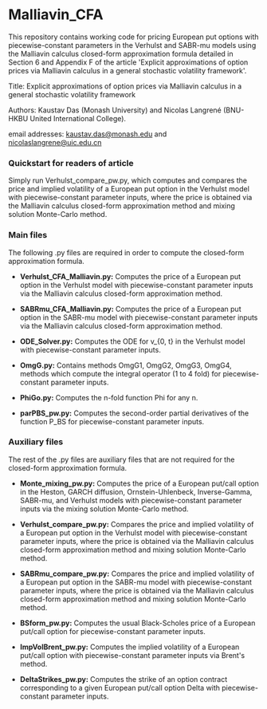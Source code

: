 # Malliavin_CFA
This repository contains working code for pricing European put options with piecewise-constant parameters in the Verhulst and SABR-mu models using the Malliavin calculus closed-form approximation formula detailed in Section 6 and Appendix F of the article 'Explicit approximations of option prices via Malliavin calculus in a general stochastic volatility framework'. 

Title: Explicit approximations of option prices via Malliavin calculus in a general stochastic volatility framework

Authors: Kaustav Das (Monash University) and Nicolas Langrené (BNU-HKBU United International College).

email addresses: kaustav.das@monash.edu and nicolaslangrene@uic.edu.cn




### Quickstart for readers of article

Simply run Verhulst_compare_pw.py, which computes and compares the price and implied volatility of a European put option in the Verhulst model with piecewise-constant parameter inputs, where the price is obtained via the Malliavin calculus closed-form approximation method and mixing solution Monte-Carlo method.

### Main files 

The following .py files are required in order to compute the closed-form approximation formula.

- **Verhulst_CFA_Malliavin.py:**
  Computes the price of a European put option in the Verhulst model with piecewise-constant parameter inputs via the Malliavin calculus closed-form approximation method.

- **SABRmu_CFA_Malliavin.py:**
  Computes the price of a European put option in the SABR-mu model with piecewise-constant parameter inputs via the Malliavin calculus closed-form approximation method.
  
- **ODE_Solver.py:**
  Computes the ODE for v_{0, t} in the Verhulst model with piecewise-constant parameter inputs.
    
- **OmgG.py:**
  Contains methods OmgG1, OmgG2, OmgG3, OmgG4, methods which compute the integral operator (1 to 4 fold) for piecewise-constant parameter inputs.
  
- **PhiGo.py:**
  Computes the n-fold function Phi for any n.
  
- **parPBS_pw.py:**
  Computes the second-order partial derivatives of the function P_BS for piecewise-constant parameter inputs.
  




### Auxiliary files
The rest of the .py files are auxiliary files that are not required for the closed-form approximation formula.

- **Monte_mixing_pw.py:**
    Computes the price of a European put/call option in the Heston, GARCH diffusion, Ornstein-Uhlenbeck, Inverse-Gamma, SABR-mu, and Verhulst models with piecewise-constant parameter inputs via the mixing solution Monte-Carlo method.
  
- **Verhulst_compare_pw.py:**
    Compares the price and implied volatility of a European put option in the Verhulst model with piecewise-constant parameter inputs, where the price is obtained via the Malliavin calculus closed-form approximation method and mixing solution Monte-Carlo method.

- **SABRmu_compare_pw.py:**
    Compares the price and implied volatility of a European put option in the SABR-mu model with piecewise-constant parameter inputs, where the price is obtained via the Malliavin calculus closed-form approximation method and mixing solution Monte-Carlo method.
    
- **BSform_pw.py:** 
  Computes the usual Black-Scholes price of a European put/call option for piecewise-constant parameter inputs.
  
- **ImpVolBrent_pw.py:** 
  Computes the implied volatility of a European put/call option with piecewise-constant parameter inputs via Brent's method. 
  
- **DeltaStrikes_pw.py:**
  Computes the strike of an option contract corresponding to a given European put/call option Delta with piecewise-constant parameter inputs.
